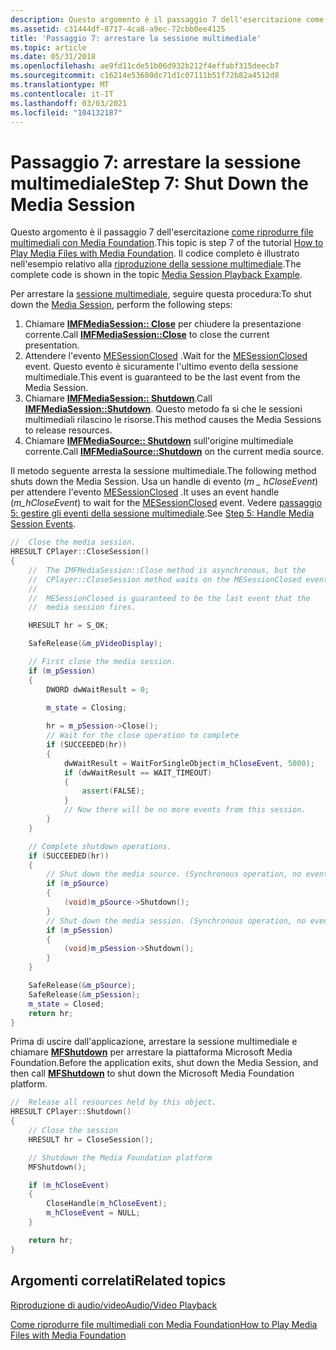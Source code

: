 ```yaml
---
description: Questo argomento è il passaggio 7 dell'esercitazione come riprodurre file multimediali con Media Foundation.
ms.assetid: c31444df-8717-4ca8-a9ec-72cbb0ee4125
title: 'Passaggio 7: arrestare la sessione multimediale'
ms.topic: article
ms.date: 05/31/2018
ms.openlocfilehash: ae9fd11cde51b06d932b212f4effabf315deecb7
ms.sourcegitcommit: c16214e53680dc71d1c07111b51f72b82a4512d8
ms.translationtype: MT
ms.contentlocale: it-IT
ms.lasthandoff: 03/03/2021
ms.locfileid: "104132187"
---
```

# <a name="step-7-shut-down-the-media-session"></a><span data-ttu-id="42177-103">Passaggio 7: arrestare la sessione multimediale</span><span class="sxs-lookup"><span data-stu-id="42177-103">Step 7: Shut Down the Media Session</span></span>

<span data-ttu-id="42177-104">Questo argomento è il passaggio 7 dell'esercitazione [come riprodurre file multimediali con Media Foundation](how-to-play-unprotected-media-files.md).</span><span class="sxs-lookup"><span data-stu-id="42177-104">This topic is step 7 of the tutorial [How to Play Media Files with Media Foundation](how-to-play-unprotected-media-files.md).</span></span> <span data-ttu-id="42177-105">Il codice completo è illustrato nell'esempio relativo alla [riproduzione della sessione multimediale](media-session-playback-example.md).</span><span class="sxs-lookup"><span data-stu-id="42177-105">The complete code is shown in the topic [Media Session Playback Example](media-session-playback-example.md).</span></span>

<span data-ttu-id="42177-106">Per arrestare la [sessione multimediale](media-session.md), seguire questa procedura:</span><span class="sxs-lookup"><span data-stu-id="42177-106">To shut down the [Media Session](media-session.md), perform the following steps:</span></span>

1.  <span data-ttu-id="42177-107">Chiamare [**IMFMediaSession:: Close**](/windows/desktop/api/mfidl/nf-mfidl-imfmediasession-close) per chiudere la presentazione corrente.</span><span class="sxs-lookup"><span data-stu-id="42177-107">Call [**IMFMediaSession::Close**](/windows/desktop/api/mfidl/nf-mfidl-imfmediasession-close) to close the current presentation.</span></span>
2.  <span data-ttu-id="42177-108">Attendere l'evento [MESessionClosed](mesessionclosed.md) .</span><span class="sxs-lookup"><span data-stu-id="42177-108">Wait for the [MESessionClosed](mesessionclosed.md) event.</span></span> <span data-ttu-id="42177-109">Questo evento è sicuramente l'ultimo evento della sessione multimediale.</span><span class="sxs-lookup"><span data-stu-id="42177-109">This event is guaranteed to be the last event from the Media Session.</span></span>
3.  <span data-ttu-id="42177-110">Chiamare [**IMFMediaSession:: Shutdown**](/windows/desktop/api/mfidl/nf-mfidl-imfmediasession-shutdown).</span><span class="sxs-lookup"><span data-stu-id="42177-110">Call [**IMFMediaSession::Shutdown**](/windows/desktop/api/mfidl/nf-mfidl-imfmediasession-shutdown).</span></span> <span data-ttu-id="42177-111">Questo metodo fa sì che le sessioni multimediali rilascino le risorse.</span><span class="sxs-lookup"><span data-stu-id="42177-111">This method causes the Media Sessions to release resources.</span></span>
4.  <span data-ttu-id="42177-112">Chiamare [**IMFMediaSource:: Shutdown**](/windows/desktop/api/mfidl/nf-mfidl-imfmediasource-shutdown) sull'origine multimediale corrente.</span><span class="sxs-lookup"><span data-stu-id="42177-112">Call [**IMFMediaSource::Shutdown**](/windows/desktop/api/mfidl/nf-mfidl-imfmediasource-shutdown) on the current media source.</span></span>

<span data-ttu-id="42177-113">Il metodo seguente arresta la sessione multimediale.</span><span class="sxs-lookup"><span data-stu-id="42177-113">The following method shuts down the Media Session.</span></span> <span data-ttu-id="42177-114">Usa un handle di evento (*m \_ hCloseEvent*) per attendere l'evento [MESessionClosed](mesessionclosed.md) .</span><span class="sxs-lookup"><span data-stu-id="42177-114">It uses an event handle (*m\_hCloseEvent*) to wait for the [MESessionClosed](mesessionclosed.md) event.</span></span> <span data-ttu-id="42177-115">Vedere [passaggio 5: gestire gli eventi della sessione multimediale](step-5--handle-media-session-events.md).</span><span class="sxs-lookup"><span data-stu-id="42177-115">See [Step 5: Handle Media Session Events](step-5--handle-media-session-events.md).</span></span>


```C++
//  Close the media session. 
HRESULT CPlayer::CloseSession()
{
    //  The IMFMediaSession::Close method is asynchronous, but the 
    //  CPlayer::CloseSession method waits on the MESessionClosed event.
    //  
    //  MESessionClosed is guaranteed to be the last event that the 
    //  media session fires.

    HRESULT hr = S_OK;

    SafeRelease(&m_pVideoDisplay);

    // First close the media session.
    if (m_pSession)
    {
        DWORD dwWaitResult = 0;

        m_state = Closing;
           
        hr = m_pSession->Close();
        // Wait for the close operation to complete
        if (SUCCEEDED(hr))
        {
            dwWaitResult = WaitForSingleObject(m_hCloseEvent, 5000);
            if (dwWaitResult == WAIT_TIMEOUT)
            {
                assert(FALSE);
            }
            // Now there will be no more events from this session.
        }
    }

    // Complete shutdown operations.
    if (SUCCEEDED(hr))
    {
        // Shut down the media source. (Synchronous operation, no events.)
        if (m_pSource)
        {
            (void)m_pSource->Shutdown();
        }
        // Shut down the media session. (Synchronous operation, no events.)
        if (m_pSession)
        {
            (void)m_pSession->Shutdown();
        }
    }

    SafeRelease(&m_pSource);
    SafeRelease(&m_pSession);
    m_state = Closed;
    return hr;
}
```



<span data-ttu-id="42177-116">Prima di uscire dall'applicazione, arrestare la sessione multimediale e chiamare [**MFShutdown**](/windows/desktop/api/mfapi/nf-mfapi-mfshutdown) per arrestare la piattaforma Microsoft Media Foundation.</span><span class="sxs-lookup"><span data-stu-id="42177-116">Before the application exits, shut down the Media Session, and then call [**MFShutdown**](/windows/desktop/api/mfapi/nf-mfapi-mfshutdown) to shut down the Microsoft Media Foundation platform.</span></span>


```C++
//  Release all resources held by this object.
HRESULT CPlayer::Shutdown()
{
    // Close the session
    HRESULT hr = CloseSession();

    // Shutdown the Media Foundation platform
    MFShutdown();

    if (m_hCloseEvent)
    {
        CloseHandle(m_hCloseEvent);
        m_hCloseEvent = NULL;
    }

    return hr;
}
```



## <a name="related-topics"></a><span data-ttu-id="42177-117">Argomenti correlati</span><span class="sxs-lookup"><span data-stu-id="42177-117">Related topics</span></span>

<dl> <dt>

[<span data-ttu-id="42177-118">Riproduzione di audio/video</span><span class="sxs-lookup"><span data-stu-id="42177-118">Audio/Video Playback</span></span>](audio-video-playback.md)
</dt> <dt>

[<span data-ttu-id="42177-119">Come riprodurre file multimediali con Media Foundation</span><span class="sxs-lookup"><span data-stu-id="42177-119">How to Play Media Files with Media Foundation</span></span>](how-to-play-unprotected-media-files.md)
</dt> </dl>

 

 



